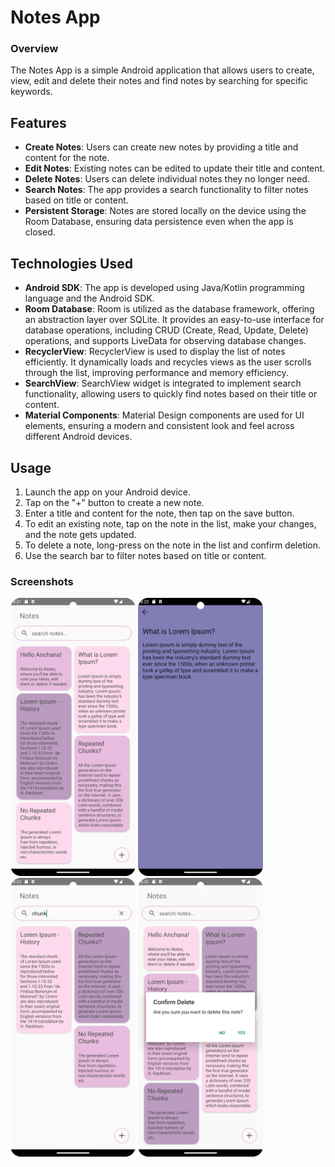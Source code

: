 # Notes App

### Overview

The Notes App is a simple Android application that allows users to create, view, edit and delete their notes and find notes by searching for specific keywords.

## Features

- **Create Notes**: Users can create new notes by providing a title and content for the note.
- **Edit Notes**: Existing notes can be edited to update their title and content.
- **Delete Notes**: Users can delete individual notes they no longer need.
- **Search Notes**: The app provides a search functionality to filter notes based on title or content.
- **Persistent Storage**: Notes are stored locally on the device using the Room Database, ensuring data persistence even when the app is closed.

## Technologies Used

- **Android SDK**: The app is developed using Java/Kotlin programming language and the Android SDK.
- **Room Database**: Room is utilized as the database framework, offering an abstraction layer over SQLite. It provides an easy-to-use interface for database operations, including CRUD (Create, Read, Update, Delete) operations, and supports LiveData for observing database changes.
- **RecyclerView**: RecyclerView is used to display the list of notes efficiently. It dynamically loads and recycles views as the user scrolls through the list, improving performance and memory efficiency.
- **SearchView**: SearchView widget is integrated to implement search functionality, allowing users to quickly find notes based on their title or content.
- **Material Components**: Material Design components are used for UI elements, ensuring a modern and consistent look and feel across different Android devices.

## Usage

1. Launch the app on your Android device.
2. Tap on the "+" button to create a new note.
3. Enter a title and content for the note, then tap on the save button.
4. To edit an existing note, tap on the note in the list, make your changes, and the note gets updated.
5. To delete a note, long-press on the note in the list and confirm deletion.
6. Use the search bar to filter notes based on title or content.


### Screenshots
<img src="app/src/main/res/drawable/screenshot02.png" width="200" /> <img src="app/src/main/res/drawable/screenshot03.png" width="200" />  <img src="app/src/main/res/drawable/screenshot04.png" width="200" />  <img src="app/src/main/res/drawable/screenshot05.png" width="200" />


